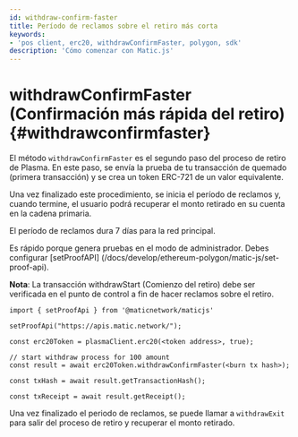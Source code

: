 ```yaml
---
id: withdraw-confirm-faster
title: Período de reclamos sobre el retiro más corta
keywords:
- 'pos client, erc20, withdrawConfirmFaster, polygon, sdk'
description: 'Cómo comenzar con Matic.js'
---
```


# withdrawConfirmFaster (Confirmación más rápida del retiro) {#withdrawconfirmfaster}

El método `withdrawConfirmFaster` es el segundo paso del proceso de retiro de Plasma. En este paso, se envía la prueba de tu transacción de quemado (primera transacción) y se crea un token ERC-721 de un valor equivalente.

Una vez finalizado este procedimiento, se inicia el período de reclamos y, cuando termine, el usuario podrá recuperar el monto retirado en su cuenta en la cadena primaria.

El período de reclamos dura 7 días para la red principal.

<div class="highlight mb-20px mt-20px">
Es rápido porque genera pruebas en el modo de administrador. Debes configurar [setProofAPI] (/docs/develop/ethereum-polygon/matic-js/set-proof-api).
</div>

**Nota**: La transacción withdrawStart (Comienzo del retiro) debe ser verificada en el punto de control a fin de hacer reclamos sobre el retiro.

```
import { setProofApi } from '@maticnetwork/maticjs'

setProofApi("https://apis.matic.network/");

const erc20Token = plasmaClient.erc20(<token address>, true);

// start withdraw process for 100 amount
const result = await erc20Token.withdrawConfirmFaster(<burn tx hash>);

const txHash = await result.getTransactionHash();

const txReceipt = await result.getReceipt();

```

Una vez finalizado el periodo de reclamos, se puede llamar a `withdrawExit` para salir del proceso de retiro y recuperar el monto retirado.
